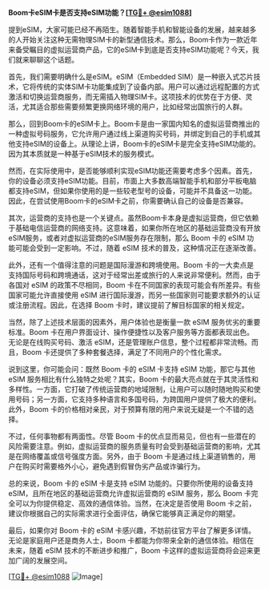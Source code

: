 **Boom卡eSIM卡是否支持eSIM功能？[[TG💪+ @esim1088](https://t.me/s/esim1088)]**

提到eSIM，大家可能已经不再陌生。随着智能手机和智能设备的发展，越来越多的人开始关注这种无需物理SIM卡的新型通信技术。那么，Boom卡作为一款近年来备受瞩目的虚拟运营商产品，它的eSIM卡到底是否支持eSIM功能呢？今天，我们就来聊聊这个话题。

首先，我们需要明确什么是eSIM。eSIM（Embedded SIM）是一种嵌入式芯片技术，它将传统的实体SIM卡功能集成到了设备内部。用户可以通过远程配置的方式激活和切换运营商服务，而无需插入物理SIM卡。这项技术的优势在于方便、灵活，尤其适合那些需要频繁更换网络环境的用户，比如经常出国旅行的人群。

那么，回到Boom卡的eSIM卡上。Boom卡是由一家国内知名的虚拟运营商推出的一种虚拟号码服务，它允许用户通过线上渠道购买号码，并绑定到自己的手机或其他支持eSIM的设备上。从理论上讲，Boom卡的eSIM卡是完全支持eSIM功能的。因为其本质就是一种基于eSIM技术的服务模式。

然而，在实际使用中，是否能够顺利实现eSIM功能还需要考虑多个因素。首先，你的设备必须支持eSIM功能。目前，市面上大多数高端智能手机和部分平板电脑都支持eSIM，但如果你使用的是一些较老型号的设备，可能并不具备这一功能。因此，在尝试使用Boom卡的eSIM卡之前，你需要确认自己的设备是否兼容。

其次，运营商的支持也是一个关键点。虽然Boom卡本身是虚拟运营商，但它依赖于基础电信运营商的网络支持。这意味着，如果你所在地区的基础运营商没有开放eSIM服务，或者对虚拟运营商的eSIM服务存在限制，那么 Boom 卡的 eSIM 功能可能会受到一定影响。不过，随着 eSIM 技术的普及，这种情况正在逐渐改善。

此外，还有一个值得注意的问题是国际漫游和跨境使用。Boom 卡的一大卖点是支持国际号码和跨境通话，这对于经常出差或旅行的人来说非常便利。然而，由于各国对 eSIM 的政策不尽相同，Boom 卡在不同国家的表现可能会有所差异。有些国家可能允许直接使用 eSIM 进行国际漫游，而另一些国家则可能要求额外的认证或注册流程。因此，在选择 Boom 卡时，建议提前了解目标国家的相关规定。

当然，除了上述技术层面的因素外，用户体验也是衡量一款 eSIM 服务优劣的重要标准。Boom 卡在用户界面设计、操作便捷性以及客户服务等方面都表现出色。无论是在线购买号码、激活 eSIM，还是管理账户信息，整个过程都非常流畅。而且，Boom 卡还提供了多种套餐选择，满足了不同用户的个性化需求。

说到这里，你可能会问：既然 Boom 卡的 eSIM 卡支持 eSIM 功能，那它与其他 eSIM 服务相比有什么独特之处呢？其实，Boom 卡的最大亮点就在于其灵活性和多样性。一方面，它打破了传统运营商的地域限制，让用户可以随时随地购买和使用号码；另一方面，它支持多种语言和多国号码，为跨国用户提供了极大的便利。此外，Boom 卡的价格相对亲民，对于预算有限的用户来说无疑是一个不错的选择。

不过，任何事物都有两面性。尽管 Boom 卡的优点显而易见，但也有一些潜在的风险需要注意。例如，虚拟运营商的服务质量有时会受到基础运营商的影响，尤其是在网络覆盖或信号强度方面。另外，由于 Boom 卡是通过线上渠道销售的，用户在购买时需要格外小心，避免遇到假冒伪劣产品或诈骗行为。

总的来说，Boom 卡的 eSIM 卡是支持 eSIM 功能的。只要你所使用的设备支持 eSIM，且所在地区的基础运营商允许虚拟运营商的 eSIM 服务，那么 Boom 卡完全可以为你提供稳定、高效的通信体验。当然，在决定是否使用 Boom 卡之前，建议你根据自己的实际需求进行全面评估，确保它能够真正满足你的期望。

最后，如果你对 Boom 卡的 eSIM 卡感兴趣，不妨前往官方平台了解更多详情。无论是家庭用户还是商务人士，Boom 卡都能为你带来全新的通信体验。相信在未来，随着 eSIM 技术的不断进步和推广，Boom 卡这样的虚拟运营商将会迎来更加广阔的发展空间。

[[TG💪+ @esim1088](https://t.me/s/esim1088) ![Image](https://i.postimg.cc/4NQfJmqS/Snipaste-2025-05-13-00-14-12.png)]